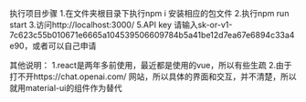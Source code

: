 执行项目步骤
1.在文件夹根目录下执行npm i 安装相应的包文件
2.执行npm run start
3.访问http://localhost:3000/
5.API key 请输入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，或者可以自己申请

其他说明：
1.react是两年多前使用，最近都是使用的vue，所以有些生疏
2.由于打不开https://chat.openai.com/ 网站，所以具体的界面和交互，并不清楚，所以就用material-ui的组件作为替代